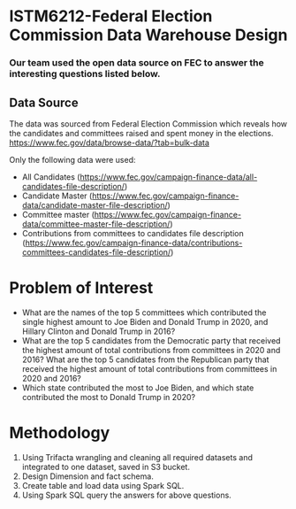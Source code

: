 # ISTM6212-Federal Election Commission Data Warehouse Design
### Our team used the open data source on FEC to answer the interesting questions listed below. 

## Data Source
The data was sourced from Federal Election Commission which reveals how the candidates and committees raised and spent money in the elections. 
https://www.fec.gov/data/browse-data/?tab=bulk-data

Only the following data were used:
* All Candidates (https://www.fec.gov/campaign-finance-data/all-candidates-file-description/)
* Candidate Master (https://www.fec.gov/campaign-finance-data/candidate-master-file-description/)
* Committee master (https://www.fec.gov/campaign-finance-data/committee-master-file-description/)
* Contributions from committees to candidates file description (https://www.fec.gov/campaign-finance-data/contributions-committees-candidates-file-description/)

# Problem of Interest
* What are the names of the top 5 committees which contributed the single highest amount to Joe Biden and Donald Trump in 2020, and Hillary Clinton and Donald Trump in 2016?
* What are the top 5 candidates from the Democratic party that received the highest amount of total contributions from committees in 2020 and 2016? What are the top 5 candidates from the Republican party that received the highest amount of total contributions from committees in 2020 and 2016?
* Which state contributed the most to Joe Biden, and which state contributed the most to Donald Trump in 2020?

# Methodology 
1. Using Trifacta wrangling and cleaning all required datasets and integrated to one dataset, saved in S3 bucket. 
2. Design Dimension and fact schema. 
3. Create table and load data using Spark SQL.
4. Using Spark SQL query the answers for above questions. 

